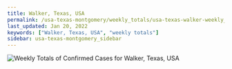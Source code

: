 ```yaml
---
title: Walker, Texas, USA
permalink: /usa-texas-montgomery/weekly_totals/usa-texas-walker-weekly_totals.html
last_updated: Jan 20, 2022
keywords: ["Walker, Texas, USA", "weekly totals"]
sidebar: usa-texas-montgomery_sidebar
---
```


![Weekly Totals of Confirmed Cases for Walker, Texas, USA](/covid_tracker/images/graphs/usa-texas-walker-weekly_totals_graph.png)
